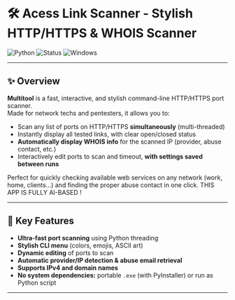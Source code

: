 # 🛠️ Acess Link Scanner - Stylish HTTP/HTTPS & WHOIS Scanner

![Python](https://img.shields.io/badge/Python-3.7%2B-blue?logo=python)
![Status](https://img.shields.io/badge/Status-Active-brightgreen)
![Windows](https://img.shields.io/badge/Platform-Windows-lightgrey?logo=windows)

---

## ✨ Overview

**Multitool** is a fast, interactive, and stylish command-line HTTP/HTTPS port scanner.  
Made for network techs and pentesters, it allows you to:

- Scan any list of ports on HTTP/HTTPS **simultaneously** (multi-threaded)
- Instantly display all tested links, with clear open/closed status
- **Automatically display WHOIS info** for the scanned IP (provider, abuse contact, etc.)
- Interactively edit ports to scan and timeout, **with settings saved between runs**

Perfect for quickly checking available web services on any network (work, home, clients...) and finding the proper abuse contact in one click.
THIS APP IS FULLY AI-BASED !

---

## 🚀 Key Features

- **Ultra-fast port scanning** using Python threading
- **Stylish CLI menu** (colors, emojis, ASCII art)
- **Dynamic editing** of ports to scan
- **Automatic provider/IP detection & abuse email retrieval**
- **Supports IPv4 and domain names**
- **No system dependencies:** portable `.exe` (with PyInstaller) or run as Python script

---
